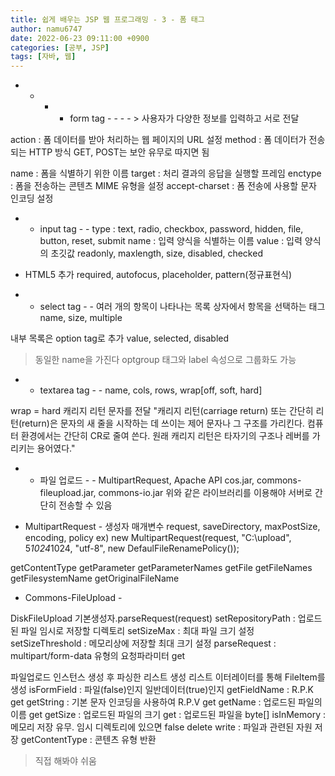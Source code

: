 ```yaml
---
title: 쉽게 배우는 JSP 웹 프로그래밍 - 3 - 폼 태그
author: namu6747
date: 2022-06-23 09:11:00 +0900
categories: [공부, JSP]
tags: [자바, 웹]
---
```


- - - - form tag - - - - > 사용자가 다양한 정보를 입력하고 서로 전달

action : 폼 데이터를 받아 처리하는 웹 페이지의 URL 설정
method : 폼 데이터가 전송되는 HTTP 방식
 GET, POST는 보안 유무로 따지면 됨

name : 폼을 식별하기 위한 이름
target : 처리 결과의 응답을 실행할 프레임
enctype : 폼을 전송하는 콘텐츠 MIME 유형을 설정
accept-charset : 폼 전송에 사용할 문자 인코딩 설정

 - - input tag - -
type : text, radio, checkbox, password, hidden, file, 
 	button, reset, submit
name : 입력 양식을 식별하는 이름
value : 입력 양식의 초깃값
readonly, maxlength, size, disabled, checked

* HTML5 추가
required, autofocus, placeholder, pattern(정규표현식)

 - - select tag - -
여러 개의 항목이 나타나는 목록 상자에서 항목을 선택하는 태그
name, size, multiple

내부 목록은 option tag로 추가
value, selected, disabled

> 동일한 name을 가진다
> optgroup 태그와 label 속성으로 그룹화도 가능

 - - textarea tag - -
name, cols, rows, wrap[off, soft, hard]

wrap = hard 캐리지 리턴 문자를 전달
"캐리지 리턴(carriage return) 또는 간단히 리턴(return)은 
 문자의 새 줄을 시작하는 데 쓰이는 제어 문자나 그 구조를 가리킨다.
 컴퓨터 환경에서는 간단히 CR로 줄여 쓴다. 
 원래 캐리지 리턴은 타자기의 구조나 레버를 가리키는 용어였다."


 - - 파일 업로드 - - 
MultipartRequest, Apache API
cos.jar, commons-fileupload.jar, commons-io.jar
위와 같은 라이브러리를 이용해야 서버로 간단히 전송할 수 있음

 - MultipartRequest -
생성자 매개변수
 request, saveDirectory, maxPostSize, encoding, policy
ex)
new MultipartRequest(request, "C:\\upload", 
	5*1024*1024, "utf-8", new DefaulFileRenamePolicy());

getContentType
getParameter
getParameterNames
getFile
getFileNames
getFilesystemName
getOriginalFileName

- Commons-FileUpload -

DiskFileUpload 기본생성자.parseRequest(request)
setRepositoryPath : 업로드된 파일 임시로 저장할 디렉토리
setSizeMax : 최대 파일 크기 설정
setSizeThreshold : 메모리상에 저장할 최대 크기 설정
parseRequest : multipart/form-data 유형의 요청파라미터 get

파일업로드 인스턴스 생성 후 파싱한 리스트 생성
리스트 이터레이터를 통해 FileItem를 생성
isFormField : 파일(false)인지 일반데이터(true)인지
getFieldName : R.P.K get
getString : 기본 문자 인코딩을 사용하여 R.P.V get
getName : 업로드된 파일의 이름 get
getSize : 업로드된 파일의 크기
get : 업로드된 파일을 byte[] 
isInMemory : 메모리 저장 유무. 임시 디렉토리에 있으면 false
delete 
write : 파일과 관련된 자원 저장 
getContentType : 콘텐츠 유형 반환

> 직접 해봐야 쉬움